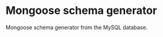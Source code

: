 Mongoose schema generator
=========================

Mongoose schema generator from the MySQL database.